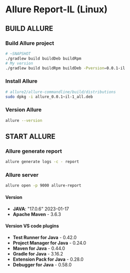 # Allure Report-IL (Linux)

## BUILD ALLURE
### Build Allure project
```bash
# ~SNAPSHOT
./gradlew build buildDeb buildRpm
# My version
./gradlew build buildRpm buildDeb -Pversion=0.0.1-il
```

### Install Allure
```bash
# allure2/allure-commandline/build/distributions
sudo dpkg -i allure_0.0.1~il-1_all.deb
```

### Version Allure
```bash
allure --version
```

## START ALLURE
### Allure generate report
```bash
allure generate logs -c - report
```

### Allure server
```bash
allure open -p 9000 allure-report
```

#### Version
- **JAVA**: "17.0.6" 2023-01-17
- **Apache Maven** - 3.6.3

#### Version VS code plugins
- **Test Runner for Java** - 0.42.0
- **Project Manager for Java** - 0.24.0
- **Maven for Java** - 0.44.0
- **Gradle for Java** - 3.16.2
- **Extension Pack for Java** - 0.28.0
- **Debugger for Java** - 0.58.0